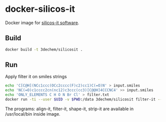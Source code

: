 # docker-silicos-it

Docker image for [silicos-it software](http://silicos-it.be.s3-website-eu-west-1.amazonaws.com/index.html).

## Build

```bash
docker build -t 3dechem/silicosit .
```

## Run

Apply filter it on smiles strings

```bash
echo 'C[C@H](NCc1ccc(OCc2cccc(F)c2)cc1)C(=O)N' > input.smiles
echo 'NC(=O)c1cccc2cn(nc12)c3ccc(cc3)[C@@H]4CCCNC4' >> input.smiles
echo 'ONLY_ELEMENTS C H O N Br Cl' > filter.txt
docker run -ti --user $UID -v $PWD:/data 3dechem/silicosit filter-it --input=/data/input.smiles --filter=/data/filter.txt
```

The programs: align-it, filter-it, shape-it, strip-it are available in /usr/local/bin inside image.
